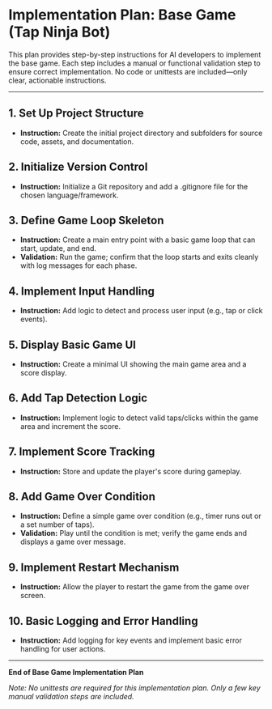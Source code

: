 # Implementation Plan: Base Game (Tap Ninja Bot)

This plan provides step-by-step instructions for AI developers to implement the base game. Each step includes a manual or functional validation step to ensure correct implementation. No code or unittests are included—only clear, actionable instructions.

---

## 1. Set Up Project Structure
- **Instruction:** Create the initial project directory and subfolders for source code, assets, and documentation.

## 2. Initialize Version Control
- **Instruction:** Initialize a Git repository and add a .gitignore file for the chosen language/framework.

## 3. Define Game Loop Skeleton
- **Instruction:** Create a main entry point with a basic game loop that can start, update, and end.
- **Validation:** Run the game; confirm that the loop starts and exits cleanly with log messages for each phase.

## 4. Implement Input Handling
- **Instruction:** Add logic to detect and process user input (e.g., tap or click events).

## 5. Display Basic Game UI
- **Instruction:** Create a minimal UI showing the main game area and a score display.

## 6. Add Tap Detection Logic
- **Instruction:** Implement logic to detect valid taps/clicks within the game area and increment the score.

## 7. Implement Score Tracking
- **Instruction:** Store and update the player's score during gameplay.

## 8. Add Game Over Condition
- **Instruction:** Define a simple game over condition (e.g., timer runs out or a set number of taps).
- **Validation:** Play until the condition is met; verify the game ends and displays a game over message.

## 9. Implement Restart Mechanism
- **Instruction:** Allow the player to restart the game from the game over screen.

## 10. Basic Logging and Error Handling
- **Instruction:** Add logging for key events and implement basic error handling for user actions.

---

**End of Base Game Implementation Plan**

*Note: No unittests are required for this implementation plan. Only a few key manual validation steps are included.*
